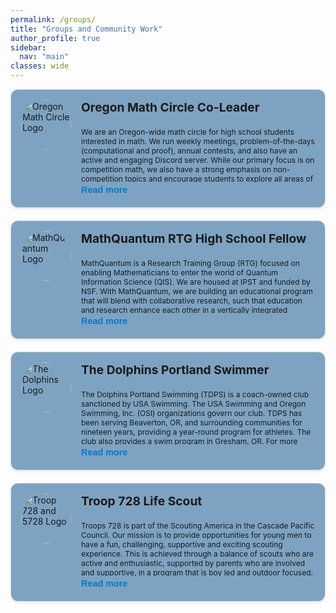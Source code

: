```yaml
---
permalink: /groups/
title: "Groups and Community Work"
author_profile: true
sidebar:
  nav: "main"
classes: wide
---
```

<style>
  .org-container {
    display: flex;
    flex-direction: column;
    gap: 20px;
    width: 100%;
    max-width: none;
    margin: 0 auto;
  }

  .org-card {
    display: flex;
    border: 1px solid #ddd;
    border-radius: 12px;
    padding: 16px;
    background: #7ea3c2;
    box-shadow: 0 2px 5px rgba(0,0,0,0.08);
    align-items: flex-start;
    position: relative;
  }

  .org-logo {
    width: 80px;
    height: 80px;
    border-radius: 50%;
    object-fit: cover;
    margin-right: 16px;
  }

  .org-content {
    font-size: 0.75rem;
    flex: 1;
  }

  .org-title {
    font-size: 1.2rem;
    font-weight: bold;
    margin-bottom: 8px;
  }

  .org-description {
    max-height: 100px;
    overflow: hidden;
    transition: max-height 0.3s ease;
    position: relative;
  }

  .org-description.expanded {
    max-height: 1000px;
  }

  .read-more-btn {
    background: none;
    border: none;
    color: #007acc;
    cursor: pointer;
    padding: 4px 0;
    font-weight: bold;
    font-size: 0.9rem;
  }
</style>

<div class="org-container">

<div class="org-card">
  <img class="org-logo" src="https://www.oregonmathcircle.org/logo/OMCLOGO.png" alt="Oregon Math Circle Logo">
  <div class="org-content">
    <div class="org-title">Oregon Math Circle Co-Leader</div>
    <div class="org-description" id="desc-1">
      <p>We are an Oregon-wide math circle for high school students interested in math. We run weekly meetings, problem-of-the-days (computational and proof), annual contests, and also have an active and engaging Discord server. While our primary focus is on competition math, we also have a strong emphasis on non-competition topics and encourage students to explore all areas of mathematics. We are a student-run organization, and our leaders are dedicated to providing a fun and engaging environment for all students. Each year, we attend in-person competitions including the American Regional Mathematics League(ARML), the Harvard-MIT Math Tournament(HMMT), and the Stanford Math Tournanment(SMT). For more information about our math circle, you can go to <a href="https://www.oregonmathcircle.org" target="_blank">this link</a>. </p>
      <p>I have been a member of the math circle since 2022, and a leader of the math circle since 2024. I am involved in running meetings, sending out club information emails, and planning our trips. I also have been writing Problem of the Days for our club, which are free-access problems posted daily on our Discord server that model competition problems.</p>
    </div>
    <button class="read-more-btn" onclick="toggleDescription('desc-1', this)">Read more</button>
  </div>
</div>

<div class="org-card">
  <img class="org-logo" src="https://mathquantum.umd.edu/media/logo_hufe77ac44593b2476901cdeb3aa4f9e3d_30646_0x70_resize_lanczos_3.png" alt="MathQuantum Logo">
  <div class="org-content">
    <div class="org-title">MathQuantum RTG High School Fellow</div>
    <div class="org-description" id="desc-2">
    <p>MathQuantum is a Research Training Group (RTG) focused on enabling Mathematicians to enter the world of Quantum Information Science (QIS). We are housed at IPST and funded by NSF. With MathQuantum, we are building an educational program that will blend with collaborative research, such that education and research enhance each other in a vertically integrated training group. The research draws from a set of Mathematical areas where our faculty have expertise, and advance these by tackling QIS challenges under three themes. High school fellowships are offered during summer to about 10 students, who will participate together as a cohort. Fellowships consist of a ~2-week online program of math and quantum information science lectures, seminars, professional development workshops, hands-on activities, discussions, and a mini-project. For more information, check out <a href="https://mathquantum.umd.edu/" target="_blank">this link</a>.</p>
    <p>I joined as part of the 2025 High School Fellowship cohort. Through MathQuantum, I have had mentored research, coursework, and seminars in applying mathematics to QIS problems. I also have access to internship opportunities at quantum companies & labs, various outreach activities, and networking opportunities.</p>
    </div>
    <button class="read-more-btn" onclick="toggleDescription('desc-2', this)">Read more</button>
  </div>
</div>

<div class="org-card">
  <img class="org-logo" src="https://www.dolphinswimteam.org/osmjcc/team-logo/default/teamlogo-610-1368249799577_009622-t-thumb.jpg" alt="The Dolphins Logo">
  <div class="org-content">
    <div class="org-title">The Dolphins Portland Swimmer</div>
    <div class="org-description" id="desc-3">
    <p>The Dolphins Portland Swimming (TDPS) is a coach-owned club sanctioned by USA Swimming. The USA Swimming and Oregon Swimming, Inc. (OSI) organizations govern our club. TDPS has been serving Beaverton, OR, and surrounding communities for nineteen years, providing a year-round program for athletes. The club also provides a swim program in Gresham, OR. For more information, check out <a href="https://www.dolphinswimteam.org" target="_blank">this link</a>.</p>
    <p>I have been a member of the Dolphins swim team since 2015. I started swimming competitively in 2017, and since then, I have qualified for every OSI state short-course championship in multiple events. My latest accomplishment was getting a 10th place overall finish in the 100 yard backstroke finals at the state meet this March. I have been part of the Green Squad, the Dolphins highest level swimming group, since 2023.</p>
    </div>
    <button class="read-more-btn" onclick="toggleDescription('desc-3', this)">Read more</button>
  </div>
</div>

<div class="org-card">
  <img class="org-logo" src="https://i0.wp.com/troop728.com/wp-content/uploads/2024/10/WebBanner_728_5728.png?w=482&ssl=1" alt="Troop 728 and 5728 Logo">
  <div class="org-content">
    <div class="org-title">Troop 728 Life Scout</div>
    <div class="org-description" id="desc-4">
    <p>Troops 728 is part of the Scouting America in the Cascade Pacific Council. Our mission is to provide opportunities for young men to have a fun, challenging, supportive and exciting scouting experience. This is achieved through a balance of scouts who are active and enthusiastic, supported by parents who are involved and supportive, in a program that is boy led and outdoor focused. For more information, visit <a href="https://www.troop728.com" target="_blank">this link</a>.</p>
    <p>I have been a member of troop 728 since I joined during 2021. I have been actively participing in the troop throughout, spending over 50 nights camping. I have attended the National Youth Leadership Training(NYLT) and served as the Assistant Senior Patrol Leader(ASPL) during the 2025 summer term. I am currently a life scout, which is the second highest rank behind being an Eagle Scout.</p>
    </div>
    <button class="read-more-btn" onclick="toggleDescription('desc-4', this)">Read more</button>
  </div>
</div>

<script>
  function toggleDescription(id, btn) {
    const el = document.getElementById(id);
    el.classList.toggle('expanded');
    btn.textContent = el.classList.contains('expanded') ? 'Collapse' : 'Read more';
  }
</script>
